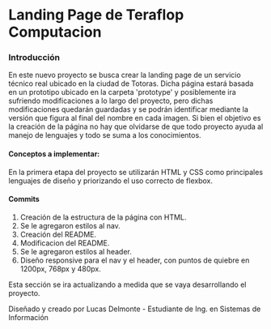 # Landing Page de Teraflop Computacion

### **Introducción**

En este nuevo proyecto se busca crear la landing page de un servicio técnico real ubicado en la ciudad de Totoras. 
Dicha página estará basada en un prototipo ubicado en la carpeta 'prototype' y posiblemente ira sufriendo modificaciones a lo largo del proyecto, pero dichas modificaciones quedarán guardadas y se podrán identificar mediante la versión que figura al final del nombre en cada imagen.
Si bien el objetivo es la creación de la página no hay que olvidarse de que todo proyecto ayuda al manejo de lenguajes y todo se suma a los conocimientos.


#### Conceptos a implementar:

En la primera etapa del proyecto se utilizarán HTML y CSS como principales lenguajes de diseño y priorizando el uso correcto de flexbox.

#### Commits

1. Creación de la estructura de la página con HTML.
2. Se le agregaron estilos al nav.
3. Creación del README.
4. Modificacion del README.
5. Se le agregaron estilos al header.
6. Diseño responsive para el nav y el header, con puntos de quiebre en 1200px, 768px y 480px.

Esta sección se ira actualizando a medida que se vaya desarrollando el proyecto.

Diseñado y creado por Lucas Delmonte - Estudiante de Ing. en Sistemas de Información


